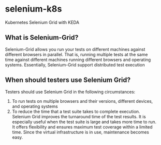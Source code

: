 # selenium-k8s
Kubernetes Selenium Grid with KEDA

## What is Selenium-Grid?
Selenium-Grid allows you run your tests on different machines against different browsers in parallel. That is, running multiple tests at the same time against different machines running different browsers and operating systems. Essentially, Selenium-Grid support distributed test execution

## When should testers use Selenium Grid?
Testers should use Selenium Grid in the following circumstances:
1. To run tests on multiple browsers and their versions, different devices, and operating systems
2. To reduce the time that a test suite takes to complete execution.  
Selenium Grid improves the turnaround time of the test results. It is especially useful when the test suite is large and takes more time to run. It offers flexibility and ensures maximum test coverage within a limited time. Since the virtual infrastructure is in use, maintenance becomes easy.
